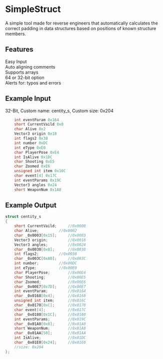 # SimpleStruct
A simple tool made for reverse engineers that automatically calculates the correct padding in data structures based on positions of known structure members.

## Features
Easy Input<br />
Auto aligning comments<br />
Supports arrays<br />
64 or 32-bit option<br />
Alerts for: typos and errors

## Example Input
32-Bit, Custom name: centity_s, Custom size: 0x204
```cpp
	int eventParam 0x164
	short CurrentVaild 0x0
	char Alive 0x2
	Vector3 origin 0x18
	int flags2 0x38
	int number 0xDC
	int eType 0xE0
	char PlayerPose 0xE4
	int IsAlive 0x1DC
	char Shooting 0xE5
	char Zoomed 0xE6
	unsigned int item 0x16C
	char event[4] 0x17C
	int eventParams 0x19C
	Vector3 angles 0x24
	short WeaponNum 0x1A8
```

## Example Output
```cpp
struct centity_s
{
	short CurrentVaild;		//0x0000
	char Alive;			//0x0002
	char _0x0003[0x15];		//0x0003
	Vector3 origin;			//0x0018
	Vector3 angles;			//0x0024
	char _0x0030[0x8];		//0x0030
	int flags2;			//0x0038
	char _0x003C[0xA0];		//0x003C
	int number;			//0x00DC 
	int eType;			//0x00E0  
	char PlayerPose;		//0x00E4  
	char Shooting;			//0x00E5  
	char Zoomed;			//0x00E6  
	char _0x00E7[0x7D];		//0x00E7
	int eventParam;			//0x0164
	char _0x0168[0x4];		//0x0168
	unsigned int item;		//0x016C
	char _0x0170[0xC];		//0x0170
	char event[4];			//0x017C
	char _0x0180[0x1C];		//0x0180
	int eventParams;		//0x019C
	char _0x01A0[0x8];		//0x01A0
	short WeaponNum;		//0x01A8  
	char _0x01AA[50];		//0x01AA
	int IsAlive;			//0x01DC  
	char _0x01E0[0x24];		//0x01E0
	//size: 0x204
};
```
